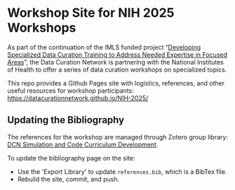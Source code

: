 # Workshop Site for NIH 2025 Workshops

As part of the continuation of the IMLS funded project “[Developing Specialized
Data Curation Training to Address Needed Expertise in Focused
Areas](https://datacurationnetwork.org/expanding-curation-training/)”, the Data
Curation Network is partnering with the National Institutes of Health to offer a
series of data curation workshops on specialized topics.

This repo provides a Github Pages site with logistics, references, and other
useful resources for workshop participants: https://datacurationnetwork.github.io/NIH-2025/

## Updating the Bibliography

The references for the workshop are managed through Zotero group library: [DCN
Simulation and Code Curriculum
Development](https://www.zotero.org/groups/4927727/dcn_simulation_and_code_curriculum_development). 

To update the bibliography page on the site:
- Use the 'Export Library' to update `references.bib`, which is a BibTex file.
- Rebuild the site, commit, and push.